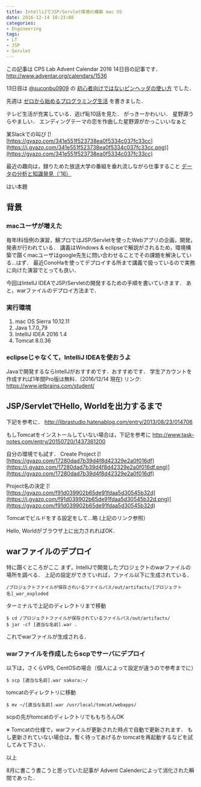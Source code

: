 ```yaml
---
title: IntelliJでJSP/Servlet環境の構築 mac OS
date: 2016-12-14 10:23:08
categories:
- Engineering
tags:
- LT
- JSP
- Servlet
---
```


この記事は CPS Lab Advent Calendar 2016 14日目の記事です．
http://www.adventar.org/calendars/1536

13日目は [@suconbu0909](https://twitter.com/sukonbu0909) の [初心者向けではないピンヘッダの使い方](http://sukonbu0909.hatenablog.com/entry/2016/12/13/140024) でした．

<!--more-->

先週は [ゼロから始めるプログラミング生活](http://harhogefoo.xyz/blog/2016/12/07/zero_kara_programming/) を書きました．

テレビ生活が充実している．逃げ恥10話を見た．
がっきーかわいい．
星野源うらやましい．
エンディングテーマの恋を作曲した星野源がかっこいいなぁと

某Slackでの叫び
[![https://gyazo.com/341e551f523738ea0f5334c037fc33cc](https://i.gyazo.com/341e551f523738ea0f5334c037fc33cc.png)](https://gyazo.com/341e551f523738ea0f5334c037fc33cc)

最近の趣向は，録りためた放送大学の番組を垂れ流しながら仕事すること
[データの分析と知識発見（'16）](http://www.ouj.ac.jp/hp/kamoku/H28/kyouyou/C/joho/1570188.html)

はい本題

背景
--

### macユーザが増えた
毎年I科恒例の演習，鯖プロではJSP/Servletを使ったWebアプリの企画，開発，発表が行われている．
講義はWindows & eclipseで解説がされるため，環境構築で躓くmacユーザはgoogle先生に問い合わせることでその課題を解決している...はず．
最近ConoHaを使ってデプロイする所まで講義で扱っているので実務に向けた演習でとっても良い．

今回はIntellJ IDEAでJSP/Servletの開発するための手順を書いていきます．
あと，warファイルのデプロイ方法まで．

### 実行環境

1.  mac OS Sierra 10.12.11
2.  Java 1.7.0_79
3.  IntelliJ IDEA 2016 1.4
4.  Tomcat 8.0.36

### eclipseじゃなくて，IntelliJ IDEAを使おうよ
Javaで開発するならIntellJがおすすめです．おすすめです．
学生アカウントを作成すれば1年間Pro版は無料．(2016/12/14 現在)
リンク: https://www.jetbrains.com/student/

JSP/ServletでHello, Worldを出力するまで
-------------------------------
下記を参考に．
http://librastudio.hatenablog.com/entry/2013/08/23/014706

もしTomcatをインストールしていない場合は，下記を参考に
http://www.task-notes.com/entry/20150720/1437361200

自分の環境でも試す．
Create Project
[![https://gyazo.com/17280dad7b39d4f8d42329e2a0f016df](https://i.gyazo.com/17280dad7b39d4f8d42329e2a0f016df.png)](https://gyazo.com/17280dad7b39d4f8d42329e2a0f016df)

Project名の決定
[![https://gyazo.com/f91d039902b65de91fdaa5d30545b32d](https://i.gyazo.com/f91d039902b65de91fdaa5d30545b32d.png)](https://gyazo.com/f91d039902b65de91fdaa5d30545b32d)

Tomcatでビルドをする設定をして...略 (上記のリンク参照）

Hello, Worldがブラウザ上に出力されればOK．

warファイルのデプロイ
------------
特に躓くところがここ
まず，IntelliJで開発したプロジェクトのwarファイルの場所を調べる．
上記の設定ができていれば，ファイル以下に生成されている．
```
/プロジェクトファイルが保存されいるファイルパス/out/artifacts/[プロジェクト名]_war_exploded
```
ターミナルで上記のディレクトリまで移動
```
$ cd /プロジェクトファイルが保存されているファイルパス/out/artifacts/
$ jar -cf [適当な名前].war .
```
これでwarファイルが生成される．

### warファイルを作成したらscpでサーバにデプロイ
以下は，さくらVPS, CentOSの場合（個人によって設定が違うので参考までに）
```
$ scp [適当な名前].war sakura:~/
```
tomcatのディレクトリに移動
```
$ mv ~/[適当な名前].war /usr/local/tomcat/webapps/
```
scpの先がtomcatのディレクトリでももちろんOK

※ Tomcatの仕様で，warファイルが更新された時点で自動で更新されます．
もし更新されていない場合は，暫く待ってあげるか tomcatを再起動するなどを試してみて下さい．

以上

8月に書こう書こうと思っていた記事が
Advent Calenderによって消化された瞬間であった．
